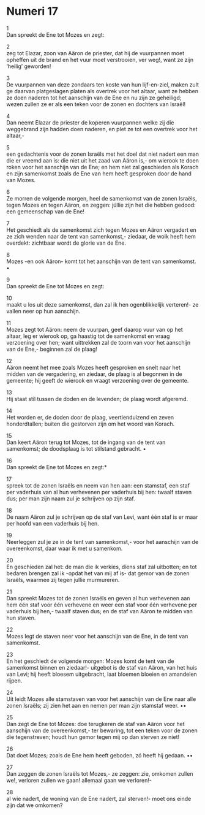 # Numeri 17
1	
Dan spreekt de Ene tot Mozes en zegt:

2	
zeg tot Elazar,
   zoon van Aäron de priester,
dat hij de vuurpannen moet opheffen
   uit de brand
en het vuur moet verstrooien,
   ver weg!,
want ze zijn ‘heilig’ geworden!

3	
De vuurpannen
van deze zondaars ten koste van
   hun lijf-en-ziel,
maken zult ge daarvan
   platgeslagen platen als overtrek
   voor het altaar,
want ze hebben ze doen naderen tot
   het aanschijn van de Ene
   en nu zijn ze geheiligd;
wezen zullen ze er als een teken
   voor de zonen en dochters van Israël!

4	
Dan neemt
Elazar de priester
de koperen vuurpannen
welke zij die weggebrand zijn
   hadden doen naderen,
en plet ze tot een overtrek voor het altaar,-

5	
een gedachtenis
voor de zonen Israëls
met het doel dat niet nadert
   een man die er vreemd aan is:
die niet uit het zaad van Aäron is,-
om wierook te doen roken voor het aanschijn
   van de Ene;
en hem niet zal geschieden als Korach
   en zijn samenkomst
zoals de Ene van hem heeft gesproken
door de hand van Mozes.

6	
Ze morren de volgende morgen,
   heel de samenkomst van de zonen Israëls,
tegen Mozes en tegen Aäron, en zeggen:
júllie zijn het die hebben gedood:
   een gemeenschap van de Ene!

7	
Het geschiedt
als de samenkomst zich tegen
   Mozes en Aäron vergadert
en ze zich wenden naar
   de tent van samenkomst,-
ziedaar, de wolk heeft hem overdekt:
zichtbaar wordt de glorie van de Ene.

8	
Mozes -en ook Aäron- komt
tot het aanschijn van
   de tent van samenkomst.
•

9	
Dan spreekt de Ene tot Mozes en zegt:

10	
maakt u los
uit deze samenkomst,
dan zal ik hen ogenblikkelijk verteren!-
ze vallen neer op hun aanschijn.

11	
Mozes zegt tot Aäron:
neem de vuurpan,
   geef daarop vuur van op het altaar,
   leg er wierook op,
ga haastig tot de samenkomst
   en vraag verzoening over hen;
want uittrekken zal de toorn
   van voor het aanschijn van de Ene,-
   beginnen zal de plaag!

12	
Aäron neemt het mee
   zoals Mozes heeft gesproken
en snelt naar het midden van de vergadering,
en ziedaar, de plaag is al begonnen
   in de gemeente;
hij geeft de wierook
en vraagt verzoening over de gemeente.

13	
Hij staat stil tussen de doden
   en de levenden;
de plaag wordt afgeremd.

14	
Het worden er,
de doden door de plaag,
veertienduizend en zeven honderdtallen;
buiten die gestorven zijn
   om het woord van Korach.

15	
Dan keert Aäron terug tot Mozes,
tot de ingang van de tent van samenkomst;
de doodsplaag is tot stilstand gebracht.
•

16	
Dan spreekt de Ene tot Mozes en zegt:*

17	
spreek tot de zonen Israëls
en neem van hen aan:
een stamstaf, een staf per vaderhuis
   van al hun verhevenen
   per vaderhuis bij hen:
twaalf staven dus;
per man zijn naam
zul je schrijven op zijn staf.

18	
De naam Aäron
zul je schrijven op de staf van Levi,
want één staf is er maar
per hoofd van een vaderhuis bij hen.

19	
Neerleggen zul je ze
   in de tent van samenkomst,-
voor het aanschijn van de overeenkomst,
daar waar ik met u samenkom.

20	
En geschieden zal het:
de man die ik verkies, díens staf zal uitbotten;
en tot bedaren brengen zal ik
   -opdat het van mij af is-
dat gemor van de zonen Israëls,
waarmee zij tegen jullie murmureren.

21	
Dan spreekt Mozes tot de zonen Israëls
en geven al hun verhevenen aan hem
één staf voor één verhevene
   en weer een staf voor
   één verhevene per vaderhuis bij hen,-
twaalf staven dus;
en de staf van Aäron
   te midden van hun staven.

22	
Mozes legt de staven neer
   voor het aanschijn
   van de Ene,
in de tent van samenkomst.

23	
En het geschiedt de volgende morgen:
Mozes komt de tent van de samenkomst
   binnen
en ziedaar!- uitgebot is de staf van Aäron,
   van het huis van Levi;
hij heeft bloesem uitgebracht,
   laat bloemen bloeien
en amandelen rijpen.

24	
Uit leidt Mozes alle stamstaven
   van voor het aanschijn van de Ene
naar alle zonen Israëls;
zij zien het aan
   en nemen per man zijn stamstaf weer.
••

25	
Dan zegt de Ene tot Mozes:
doe terugkeren
de staf van Aäron
   voor het aanschijn van de overeenkomst,-
ter bewaring,
   tot een teken voor de zonen
   die tegenstreven;
houdt hun gemor tegen mij op
   dan sterven ze niet!

26	
Dat doet Mozes;
zoals de Ene hem heeft geboden,
   zó heeft hij gedaan.
••

27	
Dan zeggen de zonen Israëls
tot Mozes,- ze zeggen:
zie, omkomen zullen we!,
   verloren zullen we gaan!
allemaal gaan we verloren!-

28	
al wie nadert, de woning van de Ene nadert,
   zal sterven!-
moet ons einde zijn dat we omkomen?